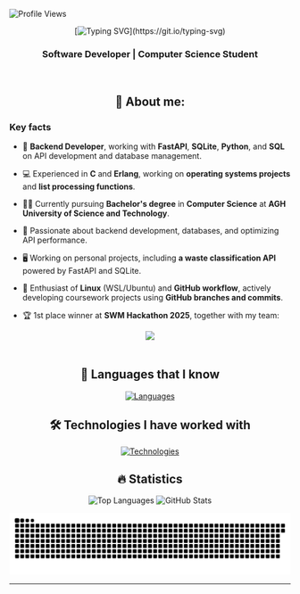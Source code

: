 ![Profile Views](https://komarev.com/ghpvc/?username=jakubkalinski0&color=brightgreen&style=flat-square&abbreviated=true)

<div align="center">


[![Typing SVG](https://readme-typing-svg.demolab.com?font=Fira+Code&pause=1000&width=1000&lines=Hi+there+👋+!;I'm+Jakub;Welcome+to+my+GitHub!)](https://git.io/typing-svg)      

### Software Developer | Computer Science Student

<br>

## 👨 About me:

</div>

### Key facts

- 💼 **Backend Developer**, working with **FastAPI**, **SQLite**, **Python**, and **SQL** on API development and database management.

- 💻 Experienced in **C** and **Erlang**, working on **operating systems projects** and **list processing functions**.

- 👨‍🎓 Currently pursuing **Bachelor's degree** in **Computer Science** at **AGH University of Science and Technology**.

- 🚀 Passionate about backend development, databases, and optimizing API performance.

- 🖥️ Working on personal projects, including **a waste classification API** powered by FastAPI and SQLite.

- 🎯 Enthusiast of **Linux** (WSL/Ubuntu) and **GitHub workflow**, actively developing coursework projects using **GitHub branches and commits**.

- 🏆 1st place winner at **SWM Hackathon 2025**, together with my team:

<div align="center">
  <img src="https://github.com/user-attachments/assets/ae6b01f7-3c86-4f12-b557-ecc1cdc2932a" width="70%">
</div>

<br>
<div align="center">

## 🚀 Languages that I know

[![Languages](https://skillicons.dev/icons?i=py,c,cpp,erlang,sqlite,mysql,bash&perline=7)](https://skillicons.dev)

## 🛠️ Technologies I have worked with

[![Technologies](https://skillicons.dev/icons?i=docker,git,github,vscode,linux,ubuntu,sqlite,fastapi,clion,gdb&perline=7)](https://skillicons.dev)

## 🔥 Statistics

![Top Languages](https://github-readme-stats.vercel.app/api/top-langs/?username=jakubkalinski0&theme=vue-dark&show_icons=true&hide_border=true&layout=compact&hide=jupyter%20notebook)
![GitHub Stats](https://github-readme-stats.vercel.app/api?username=jakubkalinski0&hide=stars&hide_rank=true&show_icons=true&icon_color=800480&title_color=41b883&bg_color=273849&hide_border=true&text_color=ffffff&text_bold=false)

<picture>
  <source media="(prefers-color-scheme: dark)" srcset="https://raw.githubusercontent.com/jakubkalinski0/jakubkalinski0/output/github-contribution-grid-snake-dark.svg" />
  <source media="(prefers-color-scheme: light)" srcset="https://raw.githubusercontent.com/jakubkalinski0/jakubkalinski0/output/github-contribution-grid-snake.svg" />
  <img alt="github-snake" src="https://raw.githubusercontent.com/jakubkalinski0/jakubkalinski0/output/github-contribution-grid-snake.svg" />
</picture>

</div>

---
